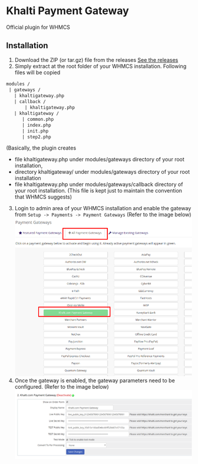 # Khalti Payment Gateway
Official plugin for WHMCS

## Installation
1. Download the ZIP (or tar.gz) file from the releases [See the releases](https://github.com/khalti/whmcs-khaltigateway-plugin/releases)
2. Simply extract at the root folder of your WHMCS installation. Following files will be copied
```
modules / 
 | gateways / 
   | khaltigateway.php
   | callback / 
       | khaltigateway.php
   | khaltigateway / 
      | common.php
      | index.php
      | init.php
      | step2.php
```
   (Basically, the plugin creates 
   - file khaltigateway.php under modules/gateways directory of your root installation,
   - directory khaltigateway/ under modules/gateways directory of your root installation
   - file khaltigateway.php under modules/gateways/callback directory of your root installation. (This file is kept just to maintain the convention that WHMCS suggests)
3. Login to admin area of your WHMCS installation and enable the gateway from ``Setup -> Payments -> Payment Gateways``
(Refer to the image below)
![Enabling Gateway](modules/gateways/khaltigateway/assets/enable.png)
4. Once the gateway is enabled, the gateway parameters need to be configured.
(Refer to the image below)
![Configuring Khalti Payment Gateway](modules/gateways/khaltigateway/assets/configure.png)

